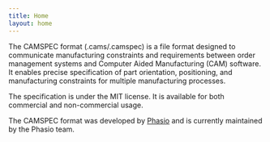 ```yaml
---
title: Home
layout: home
---
```


The CAMSPEC format (.cams/.camspec) is a file format designed to communicate manufacturing constraints and requirements between order management systems and Computer Aided Manufacturing (CAM) software. It enables precise specification of part orientation, positioning, and manufacturing constraints for multiple manufacturing processes.

The specification is under the MIT license. It is available for both commercial and non-commercial usage. 

The CAMSPEC format was developed by [Phasio](https://phas.io) and is currently maintained by the Phasio team.
